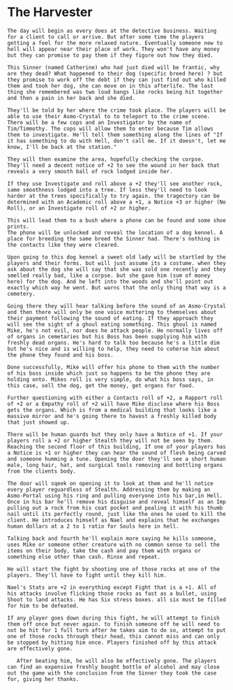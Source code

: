 # The Harvester

    The day will begin as every does at the detective business. Waiting for a client to call or arrive. But after some time the players getting a feel for the more relaxed nature. Eventually someone new to hell will appear near their place of work. They won't have any money but they can promise to pay them if they figure out how they died.

    This Sinner (named Catherine) who had just died will be frantic, why are they dead? What happened to their dog (specific breed here) ? but they promise to work off the debt if they can just find out who killed them and took her dog, she can move on in this afterlife. The last thing she remembered was two loud bangs like rocks being hit together and then a pain in her back and she died.

    They'll be told by her where the crime took place. The players will be able to use their Asmo-Crystal to to teleport to the crime scene. There will be a few cops and an Investigator by the name of Tim/Timmothy. The cops will allow them to enter because Tim allows them to investigate. He'll tell them something along the lines of "If it has something to do with Hell, don't call me. If it doesn't, let me know, I'll be back at the station."

    They will then examine the area, hopefully checking the corpse. They'll need a decent notice of +2 to see the wound in her back that reveals a very smooth ball of rock lodged inside her.

    If they use Investigate and roll above a +2 they'll see another rock, same smoothness lodged into a tree. If less they'll need to look harder at the trees specifically to try again. the tragectory can be determined with an Academic roll above a +1, a Notice +3 or higher (No Roll), or an Investigate roll of +2 or higher.

    This will lead them to a bush where a phone can be found and some shoe prints.
    The phone will be unlocked and reveal the location of a dog kennel. A place for breeding the same breed the Sinner had. There's nothing in the contacts like they were cleared.
    
    Upon going to this dog kennel a sweet old lady will be startled by the players and their forms. but will just assume its a costume. when they ask about the dog she will say that she was sold one recently and they smelled really bad, like a corpse. but she gave him (sum of money here) for the dog. And he left into the woods and she'll point out exactly which way he went. But warns that the only thing that way is a cemetery.

    Going there they will hear talking before the sound of an Asmo-Crystal and then there will only be one voice muttering to themselves about their payment following the sound of eating. If they approach they will see the sight of a ghoul eating something. This ghoul is named Mike, he's not evil, nor does he attack people. He normally lives off of organs in cemetaries but his Boss has been supplying him with freshly dead organs. He's hard to talk too because he's a little dim but he's nice and is willing to help, they need to coherse him about the phone they found and his boss.

    Done successfully, Mike will offer his phone to them with the number of his boss inside which just so happens to be the phone they are holding onto. Mikes roll is very simple, do what his boss says, in this case, sell the dog, get the money, get organs for food.

    Further questioning with either a Contacts roll of +2, a Rapport roll of +2 or a Empathy roll of +2 will have Mike disclose where his Boss gets the organs. Which is from a medical building that looks like a massive mirror and he's going there to havest a freshly killed body that just showed up.

    There will be human guards but they only have a Notice of +1. If your players roll a +2 or higher Stealth they will not be seen by them. Reaching the second floor of this building, If one of your players has a Notice is +1 or higher they can hear the sound of flesh being carved and someone humming a tune. Opening the door they'll see a short human male, long hair, hat, and surgical tools removing and bottling organs from the clients body.

    The door will sqeek on opening it to look at them and he'll notice every player reguardless of Stealth. Addressing them by making an Asmo-Portal using his ring and pulling everyone into his bar,in Hell. Once in his bar he'll remove his disguise and reveal himself as an Imp pulling out a rock from his coat pocket and pealing it with his thumb nail until its perfectly round, just like the ones he used to kill the client. He introduces himself as Nael and explains that he exchanges human dollars at a 2 to 1 ratio for Souls here in hell.

    Talking back and fourth he'll explain more saying he kills someone, uses Mike or someone other creature with no common sense to sell the items on their body, take the cash and pay them with organs or something else other than cash. Rinse and repeat.
    
    He will start the fight by shooting one of those rocks at one of the players. They'll have to fight until they kill him.

    Nael's Stats are +2 in everything except Fight that is a +1. All of his attacks involve flicking those rocks as fast as a bullet, using Shoot to land attacks. He has Six stress boxes. all six must be filled for him to be defeated.

    If any player goes down during this fight, he will attempt to finish them off once but never again. to finish someone off he will need to not be hit for 1 full turn after he takes aim to do so, attempt to put one of those rocks through their head, this cannot miss and can only be stopped by hitting him once. Players finished off by this attack are effectively gone.
    
       After beating him, he will also be effectively gone. The players can find an expensive freshly bought bottle of alcohol and may close out the game with the conclusion from the Sinner they took the case for, giving her thanks.
